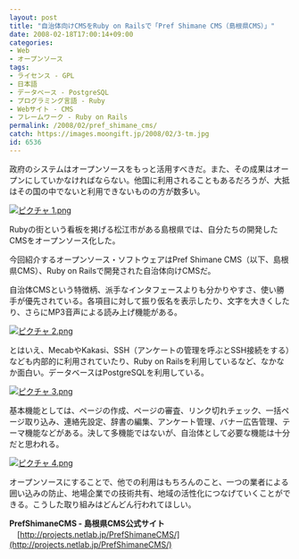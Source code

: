 ```yaml
---
layout: post
title: "自治体向けCMSをRuby on Railsで「Pref Shimane CMS（島根県CMS）」"
date: 2008-02-18T17:00:14+09:00
categories:
- Web
- オープンソース
tags: 
- ライセンス - GPL
- 日本語
- データベース - PostgreSQL
- プログラミング言語 - Ruby
- Webサイト - CMS
- フレームワーク - Ruby on Rails
permalink: /2008/02/pref_shimane_cms/
catch: https://images.moongift.jp/2008/02/3-tm.jpg
id: 6536
---
```

政府のシステムはオープンソースをもっと活用すべきだ。また、その成果はオープンにしていかなければならない。他国に利用されることもあるだろうが、大抵はその国の中でないと利用できないものの方が数多い。   
  
[![ピクチャ 1.png](https://images.moongift.jp/2008/02/1-tm.jpg)](https://images.moongift.jp/2008/02/1.jpg)  
  
Rubyの街という看板を掲げる松江市がある島根県では、自分たちの開発したCMSをオープンソース化した。   
  
今回紹介するオープンソース・ソフトウェアはPref Shimane CMS（以下、島根県CMS）、Ruby on Railsで開発された自治体向けCMSだ。   
  
<!--more-->  
  
自治体CMSという特徴柄、派手なインタフェースよりも分かりやすさ、使い勝手が優先されている。各項目に対して振り仮名を表示したり、文字を大きくしたり、さらにMP3音声による読み上げ機能がある。   
  
[![ピクチャ 2.png](https://images.moongift.jp/2008/02/2-tm.jpg)](https://images.moongift.jp/2008/02/2.jpg)  
  
とはいえ、MecabやKakasi、SSH（アンケートの管理を呼ぶとSSH接続をする）なども内部的に利用されていたり、Ruby on Railsを利用しているなど、なかなか面白い。データベースはPostgreSQLを利用している。   
  
[![ピクチャ 3.png](https://images.moongift.jp/2008/02/3-tm.jpg)](https://images.moongift.jp/2008/02/3.jpg)  
  
基本機能としては、ページの作成、ページの審査、リンク切れチェック、一括ページ取り込み、連絡先設定、辞書の編集、アンケート管理、バナー広告管理、テーマ機能などがある。決して多機能ではないが、自治体として必要な機能は十分だと思われる。   
  
[![ピクチャ 4.png](https://images.moongift.jp/2008/02/4-tm.jpg)](https://images.moongift.jp/2008/02/4.jpg)  
  
オープンソースにすることで、他での利用はもちろんのこと、一つの業者による囲い込みの防止、地場企業での技術共有、地域の活性化につなげていくことができる。こうした取り組みはどんどん行われてほしい。   
  
**PrefShimaneCMS - 島根県CMS公式サイト**   
　[http://projects.netlab.jp/PrefShimaneCMS/](http://projects.netlab.jp/PrefShimaneCMS/)

